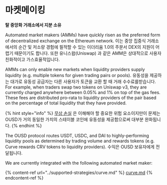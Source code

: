# 마켓메이킹

**탈 중앙화 거래소에서 지분 소유**

Automated market makers (AMMs) have quickly risen as the preferred form of decentralized exchange on the Ethereum network. 이는 중앙 집중식 거래소에서의 순간 및 저소량 경험에 필적할 수 있는 이더리움 1.0의 주문서 DEX의 지원이 어렵기 때문이기도 합니다. 또한 유니스왑(Uniswap) 과 같은 AMM은 상대적으로 사용자 친화적이고 가스효율적입니다.

AMMs can only enable new markets when liquidity providers supply liquidity (e.g. multiple tokens for given trading pairs or pools). 유동성을 제공하는 대가로 유동성 공급자는 다른 사용자가 토큰을 교환 할 때 거래 수수료를받습니다. For example, when traders swap two tokens on Uniswap v3, they are currently charged anywhere between 0.05% and 1% on top of the gas fees. These fees are distributed pro-rata to liquidity providers of the pair based on the percentage of total liquidity that they have provided.

{% hint style="info" %}
[무상 손실](https://medium.com/@pintail/uniswap-a-good-deal-for-liquidity-providers-104c0b6816f2) 은 이해해야 할 중요한 위험 요소이지만이 문제는 OUSD가 거의 동일한 가치의 스테이블 코인에 유동성을 제공함으로써 대부분 완화됩니다.
{% endhint %}

The OUSD protocol routes USDT, USDC, and DAI to highly-performing liquidity pools as determined by trading volume and rewards tokens (e.g. Curve rewards CRV tokens to liquidity providers). 수익은 OUSD 보유자에게 전달됩니다.

We are currently integrated with the following automated market maker:

{% content-ref url="../supported-strategies/curve.md" %}
[curve.md](../supported-strategies/curve.md)
{% endcontent-ref %}



